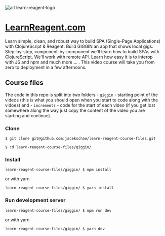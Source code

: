 ![alt learn-reagent-logo](https://res.cloudinary.com/schae/image/upload/f_auto,q_auto/v1523483980/giggin/learn-cljs-reagent.png)

# [LearnReagent.com](https://www.learnreagent.com)

Learn simple, clean, and robust way to build SPA (Single-Page Applications) with ClojureScript & Reagent. Build GIGGIN an app that shows local gigs. Step-by-step, component-by-component we'll learn how to build SPAs with ClojureScript. We'll work with remote API. Learn how easy it is to interop with JS and npm and much more … . This video course will take you from zero to deployment in a few afternoons.

## Course files

The code in this repo is split into two folders - `giggin` - starting point of the videos (this is what you should open when you start to code along with the vidoes) and - `increments` - code for the start of each video (if you get lost somewhere along the way just copy the content of the video you are starting and continue).

### Clone

```shell
$ git clone git@github.com:jacekschae/learn-reagent-course-files.git

$ cd learn-reagent-course-files/giggin/
```

### Install

```shell
learn-reagent-course-files/giggin/ $ npm install
```

or with yarn

```shell
learn-reagent-course-files/giggin/ $ yarn install
```

### Run development server

```shell
learn-reagent-course-files/giggin/ $ npm run dev
```

or with yarn

```shell
learn-reagent-course-files/giggin/ $ yarn dev
```
